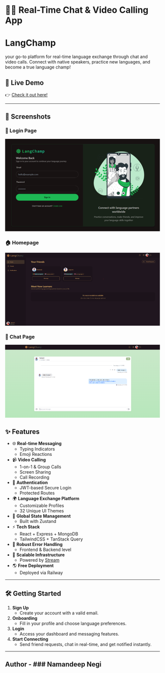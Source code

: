 # 💬🌐 Real-Time Chat & Video Calling App

# LangChamp
your go-to platform for real-time language exchange through chat and video calls.
Connect with native speakers, practice new languages, and become a true language champ!

## 🚀 Live Demo

👉 [Check it out here!](https://langchamp-production.up.railway.app)

---

## 📸 Screenshots

### 🔐 Login Page
![Login Page](/frontend/public/login-page-langchamp.png)

### 🏠 Homepage
![Homepage](/frontend/public/homepage-langchamp.png)

### 💬 Chat Page
![Chat Page](/frontend/public/chat-page-langchamp.png)


## ✨ Features

- 🌐 **Real-time Messaging**
  - Typing Indicators
  - Emoji Reactions
- 📹 **Video Calling**
  - 1-on-1 & Group Calls
  - Screen Sharing
  - Call Recording
- 🔐 **Authentication**
  - JWT-based Secure Login
  - Protected Routes
- 🌍 **Language Exchange Platform**
  - Customizable Profiles
  - 32 Unique UI Themes
- 🧠 **Global State Management**
  - Built with Zustand
- ⚡ **Tech Stack**
  - React + Express + MongoDB
  - TailwindCSS + TanStack Query
- 🚨 **Robust Error Handling**
  - Frontend & Backend level
- 🎯 **Scalable Infrastructure**
  - Powered by [Stream](https://getstream.io)
- 🌎 **Free Deployment**
  - Deployed via Railway

---

## 🛠️ Getting Started

1. **Sign Up**
   - Create your account with a valid email.
2. **Onboarding**
   - Fill in your profile and choose language preferences.
3. **Login**
   - Access your dashboard and messaging features.
4. **Start Connecting**
   - Send friend requests, chat in real-time, and get notified instantly.

---

## Author - ### Namandeep Negi